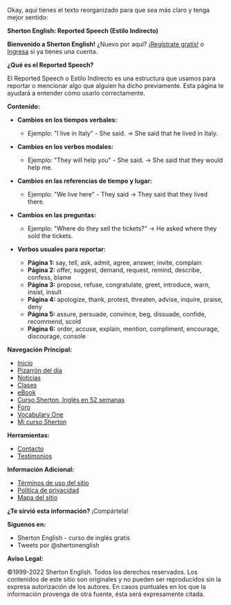 Okay, aquí tienes el texto reorganizado para que sea más claro y tenga mejor sentido:

**Sherton English: Reported Speech (Estilo Indirecto)**

**Bienvenido a Sherton English!** ¿Nuevo por aquí? ¡[Regístrate gratis!](link) o [Ingresa](link) si ya tienes una cuenta.

**¿Qué es el Reported Speech?**

El Reported Speech o Estilo Indirecto es una estructura que usamos para reportar o mencionar algo que alguien ha dicho previamente. Esta página te ayudará a entender cómo usarlo correctamente.

**Contenido:**

*   **Cambios en los tiempos verbales:**
    *   Ejemplo: "I live in Italy" - She said. → She said that he lived in Italy.

*   **Cambios en los verbos modales:**
    *   Ejemplo: "They will help you" - She said. → She said that they would help me.

*   **Cambios en las referencias de tiempo y lugar:**
    *   Ejemplo: "We live here" - They said → They said that they lived there.

*   **Cambios en las preguntas:**
    *   Ejemplo: "Where do they sell the tickets?" → He asked where they sold the tickets.

*   **Verbos usuales para reportar:**

    *   **Página 1:** say, tell, ask, admit, agree, answer, invite, complain
    *   **Página 2:** offer, suggest, demand, request, remind, describe, confess, blame
    *   **Página 3:** propose, refuse, congratulate, greet, introduce, warn, insist, insult
    *   **Página 4:** apologize, thank, protest, threaten, advise, inquire, praise, deny
    *   **Página 5:** assure, persuade, convince, beg, dissuade, confide, recommend, scold
    *   **Página 6:** order, accuse, explain, mention, compliment, encourage, discourage, console

**Navegación Principal:**

*   [Inicio](link)
*   [Pizarrón del día](link)
*   [Noticias](link)
*   [Clases](link)
*   [eBook](link)
*   [Curso Sherton, Inglés en 52 semanas](link)
*   [Foro](link)
*   [Vocabulary One](link)
*   [Mi curso Sherton](link)

**Herramientas:**

*   [Contacto](link)
*   [Testimonios](link)

**Información Adicional:**

*   [Términos de uso del sitio](link)
*   [Política de privacidad](link)
*   [Mapa del sitio](link)

**¿Te sirvió esta información?**
¡Compártela!

**Síguenos en:**

*   Sherton English - curso de inglés gratis
*   Tweets por @shertonenglish

**Aviso Legal:**

©1999-2022 Sherton English. Todos los derechos reservados. Los contenidos de este sitio son originales y no pueden ser reproducidos sin la expresa autorización de los autores. En casos puntuales en los que la información provenga de otra fuente, ésta será expresamente citada.
